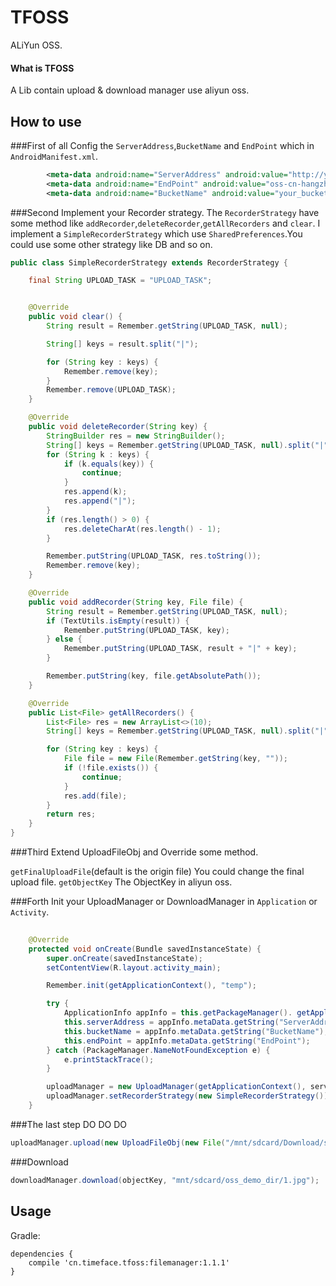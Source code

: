 # TFOSS
ALiYun OSS.


#### What is TFOSS
A Lib contain upload & download manager use aliyun oss.


## How to use

###First of all
Config the `ServerAddress`,`BucketName` and `EndPoint` which in `AndroidManifest.xml`.

```xml
        <meta-data android:name="ServerAddress" android:value="http://your/server/address/that/request/sts/token"/>
        <meta-data android:name="EndPoint" android:value="oss-cn-hangzhou.aliyuncs.com"/>
        <meta-data android:name="BucketName" android:value="your_bucket_name"/>
```

###Second 
Implement your Recorder strategy.
The `RecorderStrategy` have some method like `addRecorder`,`deleteRecorder`,`getAllRecorders` and `clear`.
I implement a `SimpleRecorderStrategy` which use `SharedPreferences`.You could use some other strategy like DB and so on.

```java
public class SimpleRecorderStrategy extends RecorderStrategy {

    final String UPLOAD_TASK = "UPLOAD_TASK";


    @Override
    public void clear() {
        String result = Remember.getString(UPLOAD_TASK, null);

        String[] keys = result.split("|");

        for (String key : keys) {
            Remember.remove(key);
        }
        Remember.remove(UPLOAD_TASK);
    }

    @Override
    public void deleteRecorder(String key) {
        StringBuilder res = new StringBuilder();
        String[] keys = Remember.getString(UPLOAD_TASK, null).split("|");
        for (String k : keys) {
            if (k.equals(key)) {
                continue;
            }
            res.append(k);
            res.append("|");
        }
        if (res.length() > 0) {
            res.deleteCharAt(res.length() - 1);
        }

        Remember.putString(UPLOAD_TASK, res.toString());
        Remember.remove(key);
    }

    @Override
    public void addRecorder(String key, File file) {
        String result = Remember.getString(UPLOAD_TASK, null);
        if (TextUtils.isEmpty(result)) {
            Remember.putString(UPLOAD_TASK, key);
        } else {
            Remember.putString(UPLOAD_TASK, result + "|" + key);
        }

        Remember.putString(key, file.getAbsolutePath());
    }

    @Override
    public List<File> getAllRecorders() {
        List<File> res = new ArrayList<>(10);
        String[] keys = Remember.getString(UPLOAD_TASK, null).split("|");

        for (String key : keys) {
            File file = new File(Remember.getString(key, ""));
            if (!file.exists()) {
                continue;
            }
            res.add(file);
        }
        return res;
    }
}
```


###Third
Extend UploadFileObj and Override some method.

`getFinalUploadFile`(default is the origin file)
You could change the final upload file.
`getObjectKey` The ObjectKey in aliyun oss.
 


###Forth 
Init your UploadManager or DownloadManager in `Application` or `Activity`.

```java
        
    @Override
    protected void onCreate(Bundle savedInstanceState) {
        super.onCreate(savedInstanceState);
        setContentView(R.layout.activity_main);

        Remember.init(getApplicationContext(), "temp");

        try {
            ApplicationInfo appInfo = this.getPackageManager(). getApplicationInfo(this.getPackageName(), PackageManager.GET_META_DATA);
            this.serverAddress = appInfo.metaData.getString("ServerAddress");
            this.bucketName = appInfo.metaData.getString("BucketName");
            this.endPoint = appInfo.metaData.getString("EndPoint");
        } catch (PackageManager.NameNotFoundException e) {
            e.printStackTrace();
        }

        uploadManager = new UploadManager(getApplicationContext(), serverAddress, endPoint, bucketName);
        uploadManager.setRecorderStrategy(new SimpleRecorderStrategy());
    }
```


###The last step 
DO  DO  DO

```java
uploadManager.upload(new UploadFileObj(new File("/mnt/sdcard/Download/swift.jpg")));
```


###Download

```java
downloadManager.download(objectKey, "mnt/sdcard/oss_demo_dir/1.jpg");
```


Usage
--------

Gradle:

    dependencies {
        compile 'cn.timeface.tfoss:filemanager:1.1.1'
    }


    
